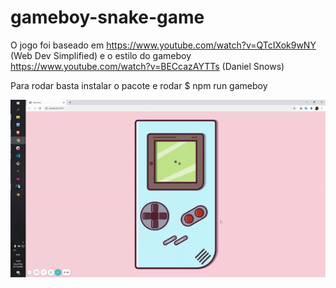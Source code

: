 # gameboy-snake-game

O jogo foi baseado em https://www.youtube.com/watch?v=QTcIXok9wNY (Web Dev Simplified) e o estilo do gameboy https://www.youtube.com/watch?v=BECcazAYTTs (Daniel Snows)

Para rodar basta instalar o pacote e rodar $ npm run gameboy

![](gameboy.gif)
